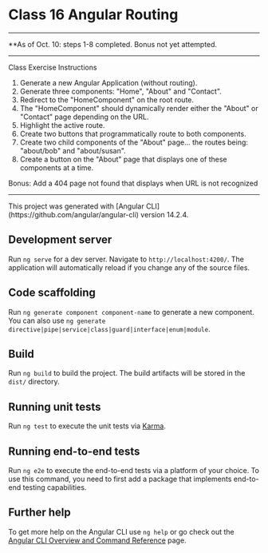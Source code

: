 # Class 16 Angular Routing
<hr>
**As of Oct. 10: steps 1-8 completed. Bonus not yet attempted.
<hr>
Class Exercise Instructions
<ol>
<li>Generate a new Angular Application (without routing).</li>
<li>Generate three components: "Home", "About" and "Contact".</li>
<li>Redirect to the "HomeComponent" on the root route.</li>
<li>The "HomeComponent" should dynamically render either the "About" or "Contact" page depending on the URL.</li>
<li>Highlight the active route.</li>
<li>Create two buttons that programmatically route to both components.</li>
<li>Create two child components of the "About" page... the routes being: "about/bob" and "about/susan".</li>
<li>Create a button on the "About" page that displays one of these components at a time.</li>
</ol>
Bonus: Add a 404 page not found that displays when URL is not recognized
<hr>
This project was generated with [Angular CLI](https://github.com/angular/angular-cli) version 14.2.4.

## Development server

Run `ng serve` for a dev server. Navigate to `http://localhost:4200/`. The application will automatically reload if you change any of the source files.

## Code scaffolding

Run `ng generate component component-name` to generate a new component. You can also use `ng generate directive|pipe|service|class|guard|interface|enum|module`.

## Build

Run `ng build` to build the project. The build artifacts will be stored in the `dist/` directory.

## Running unit tests

Run `ng test` to execute the unit tests via [Karma](https://karma-runner.github.io).

## Running end-to-end tests

Run `ng e2e` to execute the end-to-end tests via a platform of your choice. To use this command, you need to first add a package that implements end-to-end testing capabilities.

## Further help

To get more help on the Angular CLI use `ng help` or go check out the [Angular CLI Overview and Command Reference](https://angular.io/cli) page.

